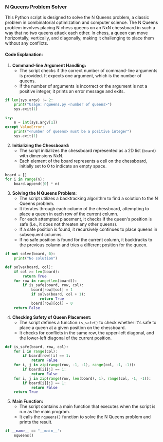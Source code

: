 ### N Queens Problem Solver

This Python script is designed to solve the N Queens problem, a classic problem in combinatorial optimization and computer science. The N Queens problem involves placing N chess queens on an NxN chessboard in such a way that no two queens attack each other. In chess, a queen can move horizontally, vertically, and diagonally, making it challenging to place them without any conflicts.

#### Code Explanation:

1. **Command-line Argument Handling:**
   - The script checks if the correct number of command-line arguments is provided. It expects one argument, which is the number of queens.
   - If the number of arguments is incorrect or the argument is not a positive integer, it prints an error message and exits.

```python
if len(sys.argv) != 2:
    print("Usage: nqueens.py <number of queens>")
    sys.exit(1)
```

```python
try:
    n = int(sys.argv[1])
except ValueError:
    print("<number of queens> must be a positive integer")
    sys.exit(1)
```

2. **Initializing the Chessboard:**
   - The script initializes the chessboard represented as a 2D list (`board`) with dimensions NxN.
   - Each element of the board represents a cell on the chessboard, initially set to 0 to indicate an empty space.

```python
board = []
for i in range(n):
    board.append([0] * n)
```

3. **Solving the N Queens Problem:**
   - The script utilizes a backtracking algorithm to find a solution to the N Queens problem.
   - It iterates through each column of the chessboard, attempting to place a queen in each row of the current column.
   - For each attempted placement, it checks if the queen's position is safe (i.e., it does not threaten any other queens).
   - If a safe position is found, it recursively continues to place queens in subsequent columns.
   - If no safe position is found for the current column, it backtracks to the previous column and tries a different position for the queen.

```python
if not solve(board, 0):
    print("No solution")
```

```python
def solve(board, col):
    if col >= len(board):
        return True
    for row in range(len(board)):
        if is_safe(board, row, col):
            board[row][col] = 1
            if solve(board, col + 1):
                return True
            board[row][col] = 0
    return False
```

4. **Checking Safety of Queen Placement:**
   - The script defines a function `is_safe()` to check whether it's safe to place a queen at a given position on the chessboard.
   - It checks for conflicts in the same row, the upper-left diagonal, and the lower-left diagonal of the current position.

```python
def is_safe(board, row, col):
    for i in range(col):
        if board[row][i] == 1:
            return False
    for i, j in zip(range(row, -1, -1), range(col, -1, -1)):
        if board[i][j] == 1:
            return False
    for i, j in zip(range(row, len(board), 1), range(col, -1, -1)):
        if board[i][j] == 1:
            return False
    return True
```

5. **Main Function:**
   - The script contains a main function that executes when the script is run as the main program.
   - It calls the `nqueens()` function to solve the N Queens problem and prints the result.

```python
if __name__ == "__main__":
    nqueens()
```
